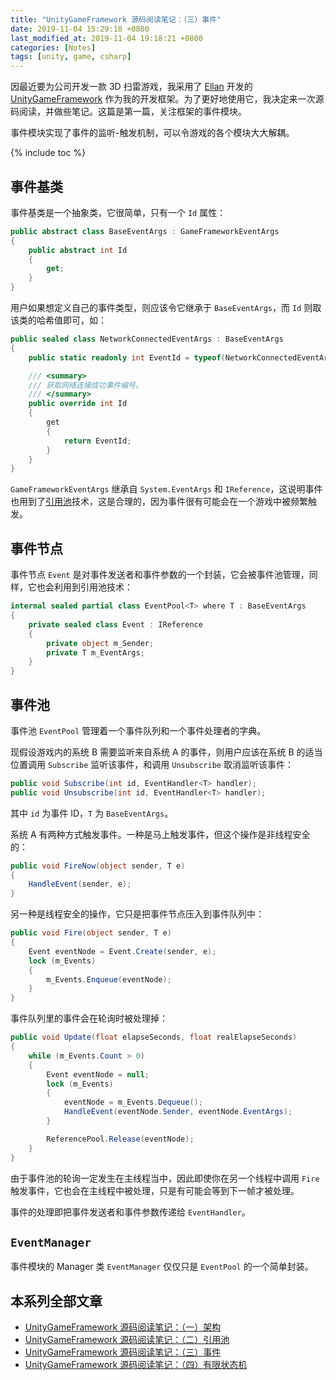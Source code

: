 ```yaml
---
title: "UnityGameFramework 源码阅读笔记：（三）事件"
date: 2019-11-04 15:29:18 +0800
last_modified_at: 2019-11-04 19:18:21 +0800
categories: [Notes]
tags: [unity, game, csharp]
---
```


因最近要为公司开发一款 3D 扫雷游戏，我采用了 [Ellan](https://github.com/EllanJiang) 开发的 [UnityGameFramework](https://gameframework.cn/) 作为我的开发框架。为了更好地使用它，我决定来一次源码阅读，并做些笔记。这篇是第一篇，关注框架的事件模块。

事件模块实现了事件的监听-触发机制，可以令游戏的各个模块大大解耦。

{% include toc %}

## 事件基类

事件基类是一个抽象类，它很简单，只有一个 `Id` 属性：

```c#
public abstract class BaseEventArgs : GameFrameworkEventArgs
{
    public abstract int Id
    {
        get;
    }
}
```

用户如果想定义自己的事件类型，则应该令它继承于 `BaseEventArgs`，而 `Id` 则取该类的哈希值即可，如：

```c#
public sealed class NetworkConnectedEventArgs : BaseEventArgs
{
    public static readonly int EventId = typeof(NetworkConnectedEventArgs).GetHashCode();

    /// <summary>
    /// 获取网络连接成功事件编号。
    /// </summary>
    public override int Id
    {
        get
        {
            return EventId;
        }
    }
}
```

`GameFrameworkEventArgs` 继承自 `System.EventArgs` 和 `IReference`，这说明事件也用到了[引用池](/2019/11/04/unitygameframework-yuan-ma-yue-du-bi-ji-er-yin-yong-chi.html)技术，这是合理的，因为事件很有可能会在一个游戏中被频繁触发。

## 事件节点

事件节点 `Event` 是对事件发送者和事件参数的一个封装，它会被事件池管理，同样，它也会利用到引用池技术：

```c#
internal sealed partial class EventPool<T> where T : BaseEventArgs
{
    private sealed class Event : IReference
    {
        private object m_Sender;
        private T m_EventArgs;
    }
}
```

## 事件池

事件池 `EventPool` 管理着一个事件队列和一个事件处理者的字典。

现假设游戏内的系统 B 需要监听来自系统 A 的事件，则用户应该在系统 B 的适当位置调用 `Subscribe` 监听该事件，和调用 `Unsubscribe` 取消监听该事件：

```c#
public void Subscribe(int id, EventHandler<T> handler);
public void Unsubscribe(int id, EventHandler<T> handler);
```

其中 `id` 为事件 ID，`T` 为 `BaseEventArgs`。

系统 A 有两种方式触发事件。一种是马上触发事件，但这个操作是非线程安全的：

```c#
public void FireNow(object sender, T e)
{
    HandleEvent(sender, e);
}
```

另一种是线程安全的操作，它只是把事件节点压入到事件队列中：

```c#
public void Fire(object sender, T e)
{
    Event eventNode = Event.Create(sender, e);
    lock (m_Events)
    {
        m_Events.Enqueue(eventNode);
    }
}
```

事件队列里的事件会在轮询时被处理掉：

```c#
public void Update(float elapseSeconds, float realElapseSeconds)
{
    while (m_Events.Count > 0)
    {
        Event eventNode = null;
        lock (m_Events)
        {
            eventNode = m_Events.Dequeue();
            HandleEvent(eventNode.Sender, eventNode.EventArgs);
        }

        ReferencePool.Release(eventNode);
    }
}
```

由于事件池的轮询一定发生在主线程当中，因此即使你在另一个线程中调用 `Fire` 触发事件，它也会在主线程中被处理，只是有可能会等到下一帧才被处理。

事件的处理即把事件发送者和事件参数传递给 `EventHandler`。

## `EventManager`

事件模块的 Manager 类 `EventManager` 仅仅只是 `EventPool` 的一个简单封装。

## 本系列全部文章

- [UnityGameFramework 源码阅读笔记：（一）架构](/2019/11/04/unitygameframework-yuan-ma-yue-du-bi-ji-yi-jia-gou.html)
- [UnityGameFramework 源码阅读笔记：（二）引用池](/2019/11/04/unitygameframework-yuan-ma-yue-du-bi-ji-er-yin-yong-chi.html)
- [UnityGameFramework 源码阅读笔记：（三）事件](/2019/11/04/unitygameframework-yuan-ma-yue-du-bi-ji-san-shi-jian.html)
- [UnityGameFramework 源码阅读笔记：（四）有限状态机](/2019/11/04/unitygameframework-yuan-ma-yue-du-bi-ji-si-you-xian-zhuang-tai-ji.html)
